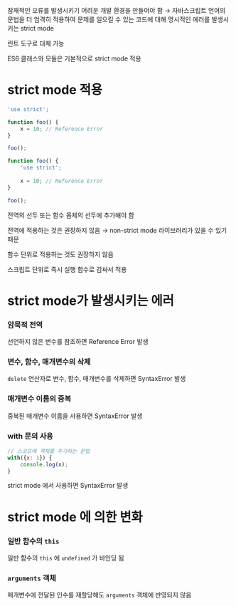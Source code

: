 잠재적인 오류를 발생시키기 어려운 개발 환경을 만들어야 함 → 자바스크립트 언어의 문법을 더 엄격히 적용하여 문제를 일으킬 수 있는 코드에 대해 명시적인 에러를 발생시키는 strict mode

린트 도구로 대체 가능

ES6 클래스와 모듈은 기본적으로 strict mode 적용

# strict mode 적용

```jsx
'use strict';

function foo() {
	x = 10; // Reference Error
}

foo();
```

```jsx
function foo() {
	'use strict';
	
	x = 10; // Reference Error
}

foo();
```

전역의 선두 또는 함수 몸체의 선두에 추가해야 함

전역에 적용하는 것은 권장하지 않음 → non-strict mode 라이브러리가 있을 수 있기 때문

함수 단위로 적용하는 것도 권장하지 않음

스크립트 단위로 즉시 실행 함수로 감싸서 적용

# strict mode가 발생시키는 에러

### 암묵적 전역

선언하지 않은 변수를 참조하면 Reference Error 발생

### 변수, 함수, 매개변수의 삭제

`delete` 연산자로 변수, 함수, 매개변수를 삭제하면 SyntaxError 발생

### 매개변수 이름의 중복

중복된 매개변수 이름을 사용하면 SyntaxError 발생

### with 문의 사용

```jsx
// 스코프에 객체를 추가하는 문법
with({x: 1}) {
	console.log(x);
}
```

strict mode 에서 사용하면 SyntaxError 발생

# strict mode 에 의한 변화

### 일반 함수의 `this`

일반 함수의 `this` 에 `undefined` 가 바인딩 됨

### `arguments` 객체

매개변수에 전달된 인수를 재할당해도 `arguments` 객체에 반영되지 않음
